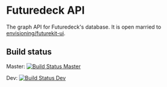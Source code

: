 # Futuredeck API
The graph API for Futuredeck's database. It is open married to [envisioning/futurekit-ui](https://github.com/envisioning/futurekit-ui).

## Build status
Master: [![Build Status Master](https://travis-ci.org/envisioning/techdb.svg?branch=master)](https://travis-ci.org/envisioning/techdb)

Dev: [![Build Status Dev](https://travis-ci.org/envisioning/techdb.svg?branch=development)](https://travis-ci.org/envisioning/techdb)
